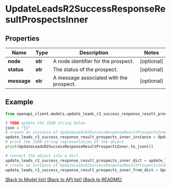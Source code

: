 # UpdateLeadsR2SuccessResponseResultProspectsInner


## Properties

Name | Type | Description | Notes
------------ | ------------- | ------------- | -------------
**node** | **str** | A node identifier for the prospect. | [optional] 
**status** | **str** | The status of the prospect. | [optional] 
**message** | **str** | A message associated with the prospect. | [optional] 

## Example

```python
from openapi_client.models.update_leads_r2_success_response_result_prospects_inner import UpdateLeadsR2SuccessResponseResultProspectsInner

# TODO update the JSON string below
json = "{}"
# create an instance of UpdateLeadsR2SuccessResponseResultProspectsInner from a JSON string
update_leads_r2_success_response_result_prospects_inner_instance = UpdateLeadsR2SuccessResponseResultProspectsInner.from_json(json)
# print the JSON string representation of the object
print(UpdateLeadsR2SuccessResponseResultProspectsInner.to_json())

# convert the object into a dict
update_leads_r2_success_response_result_prospects_inner_dict = update_leads_r2_success_response_result_prospects_inner_instance.to_dict()
# create an instance of UpdateLeadsR2SuccessResponseResultProspectsInner from a dict
update_leads_r2_success_response_result_prospects_inner_from_dict = UpdateLeadsR2SuccessResponseResultProspectsInner.from_dict(update_leads_r2_success_response_result_prospects_inner_dict)
```
[[Back to Model list]](../README.md#documentation-for-models) [[Back to API list]](../README.md#documentation-for-api-endpoints) [[Back to README]](../README.md)


